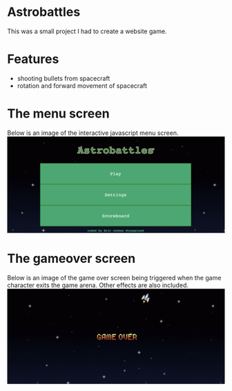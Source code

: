# Astrobattles
This was a small project I had to create a website game. 
# Features
- shooting bullets from spacecraft
- rotation and forward movement of spacecraft
# The menu screen
Below is an image of the interactive javascript menu screen.
![alt text](https://github.com/stangeqwq/astrobattles/blob/main/assets/Menu.png)
# The gameover screen
Below is an image of the game over screen being triggered when the game character exits the game arena. Other effects are also included.
![alt text](https://github.com/stangeqwq/astrobattles/blob/main/assets/GameOverJava.png)

